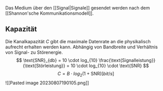 Das Medium über den [[Signal|Signale]] gesendet werden nach dem [[Shannon'sche Kommunikationsmodell]].

## Kapazität
Die Kanalkapazität $C$ gibt die maximale Datenrate an die physikalisch aufrecht erhalten werden kann. Abhängig von Bandbreite und Verhältnis von Signal- zu Störenergie.
$$
\text{SNR}_{db} = 10 \cdot log_{10} \frac{\text{Signalleistung}}{\text{Störleistung}} = 10 \cdot log_{10} \cdot \text{SNR}
$$
$$
C = B \cdot log_2(1 + \text{SNR}) [bit/s]
$$
![[Pasted image 20230807190105.png]]